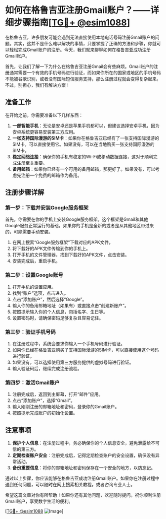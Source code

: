 # 如何在格鲁吉亚注册Gmail账户？——详细步骤指南[[TG💪+ @esim1088](https://t.me/s/esim1088)]

在格鲁吉亚，许多朋友可能会遇到无法直接使用本地电话号码注册Gmail账户的问题。其实，这并不是什么难以解决的事情，只要掌握了正确的方法和步骤，你就可以轻松完成Gmail账户的注册。今天，我们就来聊聊如何在格鲁吉亚成功注册Gmail账户。

首先，让我们了解一下为什么在格鲁吉亚注册Gmail会有些麻烦。Gmail账户的注册通常需要一个有效的手机号码进行验证，而如果你所在的国家或地区的手机号码不能被谷歌识别，或者没有国际短信服务支持，那么注册过程就会变得复杂起来。不过，别担心，我们有解决方案！

## 准备工作

在开始之前，你需要准备以下几样东西：

1. **一部智能手机**：无论是安卓还是苹果手机都可以，但建议选择安卓手机，因为安卓系统更容易安装第三方应用。
2. **一张支持国际漫游的SIM卡**：如果你在格鲁吉亚已经有了一张支持国际漫游的SIM卡，可以直接使用它。如果没有，可以在当地购买一张支持国际漫游的SIM卡。
3. **稳定网络连接**：确保你的手机有稳定的Wi-Fi或移动数据连接，这对于顺利完成注册至关重要。
4. **备用邮箱**：如果你已经有一个可用的备用邮箱，那更好了。如果没有，可以考虑先注册一个免费的邮箱作为备用。

## 注册步骤详解

### 第一步：下载并安装Google服务框架

首先，你需要在你的手机上安装Google服务框架。这个框架是Gmail和其他Google服务正常运行的基础。如果你的手机是全新的或者是从其他地区带过来的，可能需要手动安装。

1. 在网上搜索“Google服务框架”下载对应的APK文件。
2. 将下载好的APK文件传输到你的手机上。
3. 打开手机的文件管理器，找到下载好的APK文件，点击安装。
4. 安装完成后，重启手机。

### 第二步：设置Google账号

1. 打开手机的设置应用。
2. 找到“账户”选项，点击进入。
3. 点击“添加账户”，然后选择“Google”。
4. 输入你的备用邮箱地址（如果有）或直接点击“创建新账户”。
5. 按照提示输入你的个人信息，包括名字、生日等。
6. 设置密码时，请确保密码足够复杂且容易记住。

### 第三步：验证手机号码

1. 在注册过程中，系统会要求你输入一个手机号码进行验证。
2. 如果你已经在格鲁吉亚购买了支持国际漫游的SIM卡，可以直接使用这个号码进行验证。
3. 如果没有，可以选择使用第三方服务提供的虚拟号码进行验证。
4. 输入验证码后，继续完成注册流程。

### 第四步：激活Gmail账户

1. 注册完成后，返回到主屏幕，打开“邮件”应用。
2. 点击“添加账户”，选择“Gmail”。
3. 输入刚刚注册的邮箱地址和密码，登录你的Gmail账户。
4. 按照提示完成账户的初始化设置。

## 注意事项

1. **保护个人信息**：在注册过程中，务必确保你的个人信息安全，避免泄露给不可信的第三方。
2. **定期检查账户安全**：注册完成后，记得定期检查账户的安全设置，确保没有异常活动。
3. **备份重要信息**：将你的邮箱地址和密码保存在一个安全的地方，以防忘记。

通过以上步骤，你应该能够在格鲁吉亚成功注册Gmail账户。如果你在注册过程中遇到任何问题，可以随时在网上搜索相关教程，或者咨询专业人士。

希望这篇文章对你有所帮助！如果你还有其他问题，欢迎随时提问。祝你顺利注册Gmail账户，享受数字生活的便利。

[[TG💪+ @esim1088](https://t.me/s/esim1088) ![Image](https://i.postimg.cc/4NQfJmqS/Snipaste-2025-05-13-00-14-12.png)]